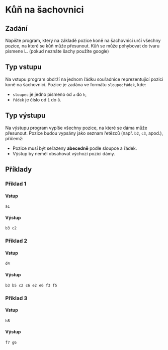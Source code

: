 # Kůň na šachovnici

## Zadání  
Napište program, který na základě pozice koně na šachovnici určí všechny pozice, na které se kůň může přesunout. Kůň se může pohybovat do tvaru písmene L. (pokud neznáte šachy použíte google)


## Typ vstupu  
Na vstupu program obdrží na jednom řádku souřadnice reprezentující pozici koně na šachovnici. Pozice je zadána ve formátu `sloupecřádek`, kde:  
- `sloupec` je jedno písmeno od `a` do `h`,  
- `řádek` je číslo od `1` do `8`.  



## Typ výstupu  
Na výstupu program vypíše všechny pozice, na které se dáma může přesunout. Pozice budou vypsány jako seznam řetězců (např. `b2`, `c3`, apod.), přičemž:  
- Pozice musí být seřazeny **abecedně** podle sloupce a řádek.  
- Výstup by neměl obsahovat výchozí pozici dámy.


## Příklady  

### Příklad 1  
#### Vstup  
```
a1
```

#### Výstup  
```
b3 c2
```


### Příklad 2  
#### Vstup  
```
d4
```

#### Výstup  
```
b3 b5 c2 c6 e2 e6 f3 f5
```


### Příklad 3  
#### Vstup  
```
h8
```

#### Výstup  
```
f7 g6
```  
